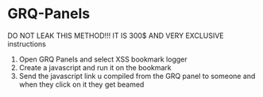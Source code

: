 # GRQ-Panels

DO NOT LEAK THIS METHOD!!! IT IS 300$ AND VERY EXCLUSIVE
instructions 
1. Open GRQ Panels and select XSS bookmark logger 
2. Create a javascript and run it on the bookmark
3. Send the javascript link u compiled from the GRQ panel to someone and when they click on it they get beamed
